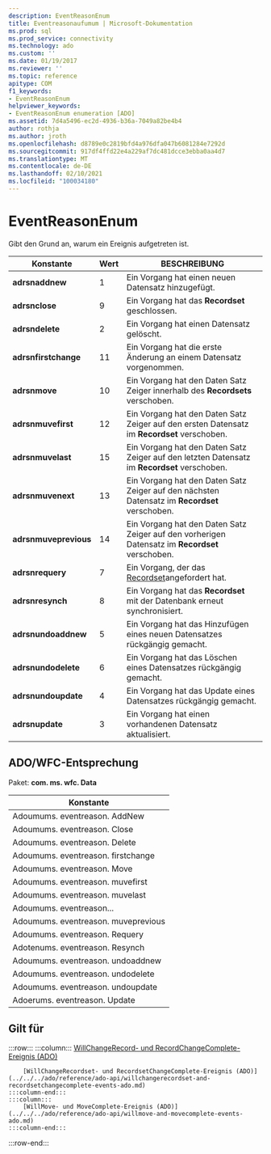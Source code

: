 ```yaml
---
description: EventReasonEnum
title: Eventreasonaufumum | Microsoft-Dokumentation
ms.prod: sql
ms.prod_service: connectivity
ms.technology: ado
ms.custom: ''
ms.date: 01/19/2017
ms.reviewer: ''
ms.topic: reference
apitype: COM
f1_keywords:
- EventReasonEnum
helpviewer_keywords:
- EventReasonEnum enumeration [ADO]
ms.assetid: 7d4a5496-ec2d-4936-b36a-7049a82be4b4
author: rothja
ms.author: jroth
ms.openlocfilehash: d8789e0c2819bfd4a976dfa047b6081284e7292d
ms.sourcegitcommit: 917df4ffd22e4a229af7dc481dcce3ebba0aa4d7
ms.translationtype: MT
ms.contentlocale: de-DE
ms.lasthandoff: 02/10/2021
ms.locfileid: "100034180"
---
```

# <a name="eventreasonenum"></a>EventReasonEnum
Gibt den Grund an, warum ein Ereignis aufgetreten ist.  
  
|Konstante|Wert|BESCHREIBUNG|  
|--------------|-----------|-----------------|  
|**adrsnaddnew**|1|Ein Vorgang hat einen neuen Datensatz hinzugefügt.|  
|**adrsnclose**|9|Ein Vorgang hat das **Recordset** geschlossen.|  
|**adrsndelete**|2|Ein Vorgang hat einen Datensatz gelöscht.|  
|**adrsnfirstchange**|11|Ein Vorgang hat die erste Änderung an einem Datensatz vorgenommen.|  
|**adrsnmove**|10|Ein Vorgang hat den Daten Satz Zeiger innerhalb des **Recordsets** verschoben.|  
|**adrsnmuvefirst**|12|Ein Vorgang hat den Daten Satz Zeiger auf den ersten Datensatz im **Recordset** verschoben.|  
|**adrsnmuvelast**|15|Ein Vorgang hat den Daten Satz Zeiger auf den letzten Datensatz im **Recordset** verschoben.|  
|**adrsnmuvenext**|13|Ein Vorgang hat den Daten Satz Zeiger auf den nächsten Datensatz im **Recordset** verschoben.|  
|**adrsnmuveprevious**|14|Ein Vorgang hat den Daten Satz Zeiger auf den vorherigen Datensatz im **Recordset** verschoben.|  
|**adrsnrequery**|7|Ein Vorgang, der das [Recordset](../../../ado/reference/ado-api/recordset-object-ado.md)angefordert hat.|  
|**adrsnresynch**|8|Ein Vorgang hat das **Recordset** mit der Datenbank erneut synchronisiert.|  
|**adrsnundoaddnew**|5|Ein Vorgang hat das Hinzufügen eines neuen Datensatzes rückgängig gemacht.|  
|**adrsnundodelete**|6|Ein Vorgang hat das Löschen eines Datensatzes rückgängig gemacht.|  
|**adrsnundoupdate**|4|Ein Vorgang hat das Update eines Datensatzes rückgängig gemacht.|  
|**adrsnupdate**|3|Ein Vorgang hat einen vorhandenen Datensatz aktualisiert.|  
  
## <a name="adowfc-equivalent"></a>ADO/WFC-Entsprechung  
 Paket: **com. ms. wfc. Data**  
  
|Konstante|  
|--------------|  
|Adoumums. eventreason. AddNew|  
|Adoumums. eventreason. Close|  
|Adoumums. eventreason. Delete|  
|Adoumums. eventreason. firstchange|  
|Adoumums. eventreason. Move|  
|Adoumums. eventreason. muvefirst|  
|Adoumums. eventreason. muvelast|  
|Adoumums. eventreason...|  
|Adoumums. eventreason. muveprevious|  
|Adoumums. eventreason. Requery|  
|Adotenums. eventreason. Resynch|  
|Adoumums. eventreason. undoaddnew|  
|Adoumums. eventreason. undodelete|  
|Adoumums. eventreason. undoupdate|  
|Adoerums. eventreason. Update|  
  
## <a name="applies-to"></a>Gilt für  

:::row:::
    :::column:::
        [WillChangeRecord- und RecordChangeComplete-Ereignis (ADO)](../../../ado/reference/ado-api/willchangerecord-and-recordchangecomplete-events-ado.md)  

        [WillChangeRecordset- und RecordsetChangeComplete-Ereignis (ADO)](../../../ado/reference/ado-api/willchangerecordset-and-recordsetchangecomplete-events-ado.md)  
    :::column-end:::
    :::column:::
        [WillMove- und MoveComplete-Ereignis (ADO)](../../../ado/reference/ado-api/willmove-and-movecomplete-events-ado.md)  
    :::column-end:::
:::row-end:::
